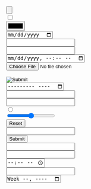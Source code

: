 <!DOCTYPE html>
<html lang="en">
<head>
    <meta charset="UTF-8">
    <meta name="viewport" content="width=device-width, initial-scale=1.0">
    <title>input</title>
</head>
<body>
    <input type="button">
    <br>
    <input type="checkbox">
    <br>
    <input type="color">
    <br>
    <input type="date">
    <br>
    <input type="datetime">
    <br>
    <input type="email">
    <br>
    <input type="datetime-local">
    <br>
    <input type="file">
    <br>
    <input type="hidden">
    <br> 
    <input type="image">
    <br> 
    <input type="month">
    <br>
    <input type="number">
    <br>
    <input type="password">
    <br>
    <input type="radio">
    <br>
    <input type="range">
    <br>
    <input type="reset">
    <br>
    <input type="search">
    <br>
    <input type="submit">
    <br>
    <input type="tel">
    <br>
    <input type="text">
    <br>
    <input type="time">
    <br>
    <input type="url">
    <br>
    <input type="week">
</body>
</html>
